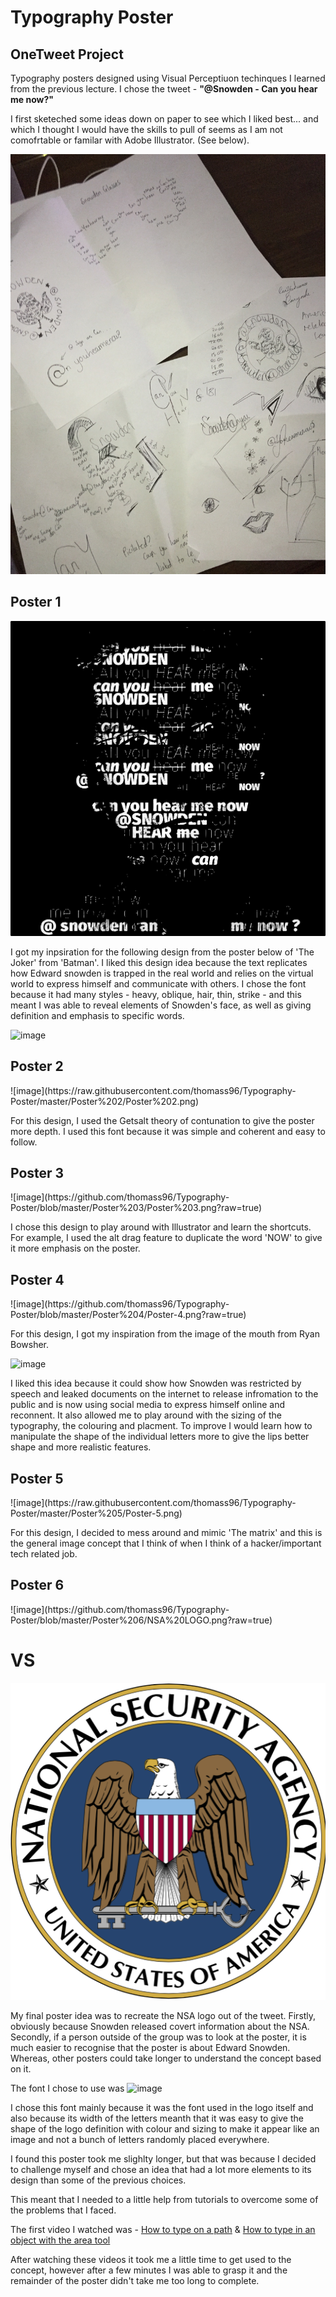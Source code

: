 <h1>Typography Poster</h1>
<h2>OneTweet Project</h2>

Typography posters designed using Visual Perceptiuon techinques I learned from the previous lecture. I chose the tweet - <strong>"@Snowden - Can you hear me now?"</strong>

I first sketeched some ideas down on paper to see which I liked best... and which I thought I would have the skills to pull of seems as I am not comofrtable or familar with Adobe Illustrator. (See below).

![image](https://github.com/thomass96/Typography-Poster/blob/master/Sketches.JPG?raw=true)


<h2>Poster 1</h2>

![image](https://raw.githubusercontent.com/thomass96/Typography-Poster/master/Poster%201/Poster%201.png)

I got my inpsiration for the following design from the poster below of 'The Joker' from 'Batman'. I liked this design idea because the text replicates how Edward snowden is trapped in the real world and relies on the virtual world to express himself and communicate with others. I chose the font because it had many styles - heavy, oblique, hair, thin, strike - and this meant I was able to reveal elements of Snowden's face, as well as giving definition and emphasis to specific words.
 
![image](https://createawesomeness.files.wordpress.com/2014/10/mrpo_joker-typography-done-up_21041.jpg)

<h2>Poster 2</h2>
![image](https://raw.githubusercontent.com/thomass96/Typography-Poster/master/Poster%202/Poster%202.png)

For this design, I used the Getsalt theory of contunation to give the poster more depth. I used this font because it was simple and coherent and easy to follow.

<h2>Poster 3</h2>
![image](https://github.com/thomass96/Typography-Poster/blob/master/Poster%203/Poster%203.png?raw=true)

I chose this design to play around with Illustrator and learn the shortcuts. For example, I used the alt drag feature to duplicate the word 'NOW' to give it more emphasis on the poster.

<h2>Poster 4</h2>
![image](https://github.com/thomass96/Typography-Poster/blob/master/Poster%204/Poster-4.png?raw=true)

For this design, I got my inspiration from the image of the mouth from Ryan Bowsher. 

![image](https://nwshapesandsigns.files.wordpress.com/2012/02/bowsherwom-01.jpg)

I liked this idea because it could show how Snowden was restricted by speech and leaked documents on the internet to release infromation to the public and is now using social media to express himself online and reconnent. It also allowed me to play around with the sizing of the typography, the colouring and placment. To improve I would learn how to manipulate the shape of the individual letters more to give the lips better shape and more realistic features.

<h2>Poster 5</h2>
![image](https://raw.githubusercontent.com/thomass96/Typography-Poster/master/Poster%205/Poster-5.png)

For this design, I decided to mess around and mimic 'The matrix' and this is the general image concept that I think of when I think of a hacker/important tech related job.

<h2>Poster 6</h2> 
![image](https://github.com/thomass96/Typography-Poster/blob/master/Poster%206/NSA%20LOGO.png?raw=true)

<h1>VS</h1>

![image](https://github.com/thomass96/Typography-Poster/blob/master/Poster%206/orginal-logo.png?raw=true)

My final poster idea was to recreate the NSA logo out of the tweet. Firstly, obviously because Snowden released covert information about the NSA. Secondly, if a person outside of the group was to look at the poster, it is much easier to recognise that the poster is about Edward Snowden. Whereas, other posters could take longer to understand the concept based on it. 

The font I chose to use was ![image](http://www-ru.azfonts.net/fonts_images/samples/036/optimaltstd-bold-otf.png)

I chose this font mainly because it was the font used in the logo itself and also because its width of the letters meanth that it was easy to give the shape of the logo definition with colour and sizing to make it appear like an image and not a bunch of letters randomly placed everywhere.

I found this poster took me slighlty longer, but that was because I decided to challenge myself and chose an idea that had a lot more elements to its design than some of the previous choices. 

This meant that I needed to a little help from tutorials to overcome some of the problems that I faced. 

The first video I watched was - [How to type on a path](https://www.youtube.com/watch?v=jEij4_Jw13U) & [How to type in an object with the area tool]( https://www.youtube.com/watch?v=alNrZelhJco)

After watching these videos it took me a little time to get used to the concept, however after a few minutes I was able to grasp it and the remainder of the poster didn't take me too long to complete.